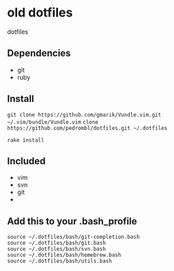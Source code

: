 old dotfiles
========

dotfiles

Dependencies
------------
* git
* ruby


Install
-------
`git clone https://github.com/gmarik/Vundle.vim.git ~/.vim/bundle/Vundle.vim`
`clone https://github.com/pedrombl/dotfiles.git ~/.dotfiles`

`rake install`


Included
--------
* vim
* svn
* git
*

Add this to your .bash_profile
--------
```
source ~/.dotfiles/bash/git-completion.bash
source ~/.dotfiles/bash/git.bash
source ~/.dotfiles/bash/svn.bash
source ~/.dotfiles/bash/homebrew.bash
source ~/.dotfiles/bash/utils.bash
```
